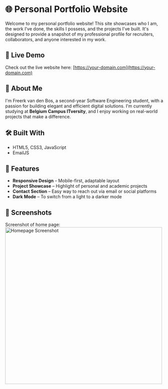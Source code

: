 # 🌐 Personal Portfolio Website

Welcome to my personal portfolio website! This site showcases who I am, the work I've done, the skills I possess, and the projects I've built. It's designed to provide a snapshot of my professional profile for recruiters, collaborators, and anyone interested in my work.

## 🔗 Live Demo

Check out the live website here: [https://your-domain.com](https://your-domain.com)

## 🧑 About Me

I'm Freerk van den Bos, a second-year Software Engineering student, with a passion for building elegant and efficient digital solutions. I'm currently studying at **Belgium Campus ITversity**, and I enjoy working on real-world projects that make a difference.

## 🛠️ Built With

- HTML5, CSS3, JavaScript 
- EmailJS

## 📁 Features

- **Responsive Design** – Mobile-first, adaptable layout
- **Project Showcase** – Highlight of personal and academic projects
- **Contact Section** – Easy way to reach out via email or social platforms
- **Dark Mode** – To switch from a light to a darker mode

## 📸 Screenshots

Screenshot of home page:
<img src="screenshots/homepage.png" alt="Homepage Screenshot" width="500"/>




